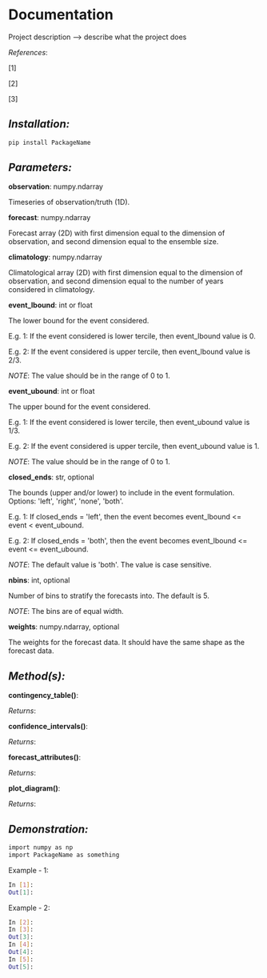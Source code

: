 # Documentation  

Project description --> describe what the project does

_References_:

[1] 

[2] 

[3] 

## _Installation:_

```sh
pip install PackageName
```

## _Parameters:_

**observation**: numpy.ndarray

Timeseries of observation/truth (1D).

**forecast**: numpy.ndarray

Forecast array (2D) with first dimension equal to the dimension of observation, and second dimension equal to the ensemble size.
    
**climatology**: numpy.ndarray

Climatological array (2D) with first dimension equal to the dimension of observation, and second dimension equal to the number of years considered in climatology.

**event_lbound**: int or float

The lower bound for the event considered. 

E.g. 1: If the event considered is lower tercile, then event_lbound value is 0. 

E.g. 2: If the event considered is upper tercile, then event_lbound value is 2/3. 

_NOTE_: The value should be in the range of 0 to 1.

**event_ubound**: int or float

The upper bound for the event considered.

E.g. 1: If the event considered is lower tercile, then event_ubound value is 1/3.

E.g. 2: If the event considered is upper tercile, then event_ubound value is 1. 

_NOTE_: The value should be in the range of 0 to 1.
            
**closed_ends**: str, optional

The bounds (upper and/or lower) to include in the event formulation. Options: 'left', 'right', 'none', 'both'. 

E.g. 1: If closed_ends = 'left', then the event becomes event_lbound <= event < event_ubound. 

E.g. 2: If closed_ends = 'both', then the event becomes event_lbound <= event <= event_ubound.

_NOTE_: The default value is 'both'. The value is case sensitive.
            
**nbins**: int, optional

Number of bins to stratify the forecasts into. The default is 5.

_NOTE_: The bins are of equal width.
            
**weights**: numpy.ndarray, optional

The weights for the forecast data. It should have the same shape as the forecast data.


## _Method(s):_

**contingency_table()**:

_Returns_:


**confidence_intervals()**:

_Returns_:


**forecast_attributes()**:

_Returns_:


**plot_diagram()**:

_Returns_:


## _Demonstration:_

```sh
import numpy as np
import PackageName as something
```

Example - 1:
```sh
In [1]: 
Out[1]: 
```

Example - 2:
```sh
In [2]: 
In [3]: 
Out[3]: 
In [4]: 
Out[4]: 
In [5]: 
Out[5]: 
```

